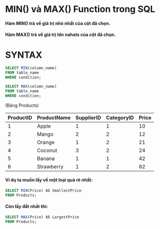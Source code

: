 # MIN() và MAX() Function trong SQL
#### Hàm MIN() trả về giá trị nhỏ nhất của cột đã chọn.
#### Hàm MAX() trả về giá trị lớn nahats của cột đã chọn.

# SYNTAX

```sql
SELECT MIN(column_name)
FROM table_name
WHERE condition;
```

```sql
SELECT MAX(column_name)
FROM table_name
WHERE condition;
```

(Bảng Products)

|ProductID  | ProductName| SupplierID  | CategoryID  |Price      |
|-----------| -----------| ----------- | ----------- |-----------|
|     1     | Apple      |      1      |      1      |10          |
|     2     | Mango      |      2      |      2      |12          |
|     3     | Orange     |      1      |      2      |21          | 
|     4     | Coconut    |      3      |      2      |24          |
|     5     | Banana     |1            |      1      |42          |
|     6     | Strawberry |1            |2            |82          |

#### Ví dụ ta muốn lấy về một loại quả rẻ nhất:
```sql
SELECT MIN(Price) AS SmallestPrice
FROM Products;
```

#### Còn lấy đắt nhất thì:
```sql
SELECT MAX(Price) AS LargestPrice
FROM Products;
```